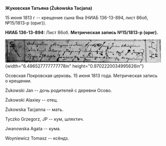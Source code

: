 **Жуковская Татьяна (Żukowska Tacjana)**

15 июня 1813 г -- крещение сына Яна (НИАБ 136-13-894, лист 86об,
№15/1813-р (ориг)).

**НИАБ 136-13-894:** Лист 86об. **Метрическая запись №15/1813-р
(ориг).**

![](./media/9665c13bdaca23fb25d4ca0e4dcb027761c58e60.png){width="6.496527777777778in"
height="0.9702220034995626in"}

Осовская Покровская церковь. 15 июня 1813 года. Метрическая запись о
крещении.

Żukowski Jan -- дочь родителей с деревни Осовo.

Żukowski Alaxiey -- отец.

Żukowska Tacjanna -- мать.

Tyczko Grzegorz, JP -- кум, шляхтич.

Jwanowska Agata -- кума.

Woyniewicz Tomasz -- ксёндз.
